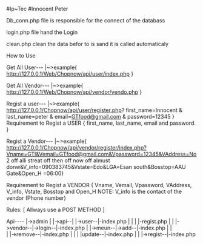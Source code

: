 #Ip~Tec
#Innocent Peter

Db_conn.php file is responsible for the connect of the databass

login.php file hand the Login

clean.php clean the data befor to is sand it is called automaticaly

How to Use 

Get All User---
              |~>example{
                    http://127.0.0.1/Web/Chopnow/api/user/index.php
              }

Get All Vendor---
                |~>example{
                    http://127.0.0.1/Web/Chopnow/api/vendor/vendo.php
                }

Regist a user---
                |~>example{
                    http://127.0.0.1/Chopnow/api/user/register.php?
                    first_name=Innocent
                    &
                    last_name=peter
                    &
                    email=GTfood@gmail.com
                    &
                    password=12345
                }
Requirement to Regist a USER {
                              first_name, last_name, email and password.
                  }

Regist a Vendor---
                 |~>example{
                     http://127.0.0.1/Chopnow/api/vendor/register/index.php?Vname=GTl&Vemail=GTfood@gmail.com&Vpassword=12345&VAddress=No 2 off alli streat off then off now off almust donw&V_info=090383745&Vstate=Edo&LGA=Esan south&Bosstop=AAU Gate&Open_H =06:00}

Requirement to Regist a VENDOR {
                    Vname, Vemail, Vpassword, VAddress, V_info, Vstate, Bosstop and Open_H
                    NOTE: V_info is the contact of the vendor (Phone number)



Rules:
     [
        Allways use a POST METHOD
      ]

 Api---- |->admin
         |
         |->api--|
                 |->user--|-index.php
                 |        |
                 |        |-regist.php
                 |
                 |
                 |->vendor--|->login--|-index.php
                            |
                            |->meun--|->add--|-index.php
                            |        |       
                            |        |->remove--|-index.php
                            |        |
                            |        |update--|-index.php
                            |
                            |
                            |->regist--|-index.php
#       
